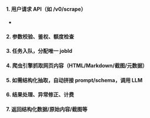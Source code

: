 #### 1. 用户请求 API（如 /v0/scrape）

- 

#### 2. 参数校验、鉴权、额度检查

#### 3. 任务入队，分配唯一 jobId

#### 4. 爬虫引擎抓取网页内容（HTML/Markdown/截图/元数据）

#### 5. 如需结构化抽取，自动拼接 prompt/schema，调用 LLM

#### 6. 结果处理、异常修正、计费

#### 7. 返回结构化数据/原始内容/截图等

